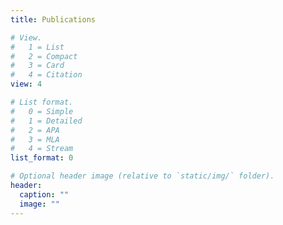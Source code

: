 ```yaml
---
title: Publications

# View.
#   1 = List
#   2 = Compact
#   3 = Card
#   4 = Citation
view: 4

# List format.
#   0 = Simple
#   1 = Detailed
#   2 = APA
#   3 = MLA
#   4 = Stream
list_format: 0

# Optional header image (relative to `static/img/` folder).
header:
  caption: ""
  image: ""
---
```

